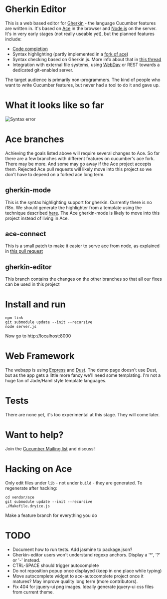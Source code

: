 # Gherkin Editor

This is a web based editor for [Gherkin](https://github.com/aslakhellesoy/gherkin) - the language Cucumber features are written in. It's based on [Ace](http://ace.ajax.org/) in the browser and [Node.js](http://nodejs.org/) on the server. It's in very early stages (not really useable yet), but the planned features include:

* [Code completion](https://github.com/aslakhellesoy/gherkin/wiki/Code-Completion)
* Syntax highlighting (partly implemented in a [fork of ace](https://github.com/cucumber/ace))
* Syntax checking based on Gherkin.js. More info about that in [this thread](http://groups.google.com/group/cukes/browse_thread/thread/5a883a548c424398/95abc53b00683480)
* Integration with external file systems, using [WebDav](https://github.com/mikedeboer/jsdav) or REST towards a dedicated git-enabled server.

The target audience is primarily non-programmers. The kind of people who want to write Cucumber features, but never had a tool to do it and gave up.

# What it looks like so far

![Syntax error](https://github.com/cucumber/gherkin-editor/raw/master/public/images/screenshots/syntax_error.png "The editor has detected a syntax error")

# Ace branches

Achieving the goals listed above will require several changes to Ace. So far there are a few branches with different features on cucumber's ace fork. There may be more. And some may go away if the Ace project accepts them. Rejected Ace pull requests will likely move into this project so we don't have to depend on a forked ace long term.

## gherkin-mode

This is the syntax highlighting support for gherkin. Currently there is no i18n. We should generate the highlighter from a template using the technique described [here](https://github.com/aslakhellesoy/gherkin/wiki/Tool-Support). The Ace gherkin-mode is likely to move into this project instead of living in Ace.

## ace-connect

This is a small patch to make it easier to serve ace from node, as explained in [this pull request](https://github.com/ajaxorg/ace/pull/217)

## gherkin-editor

This branch contains the changes on the other branches so that all our fixes can be used in this project

# Install and run

    npm link
    git submodule update --init --recursive
    node server.js

Now go to http://localhost:8000

# Web Framework

The webapp is using [Express](http://expressjs.com/) and [Dust](http://akdubya.github.com/dustjs/). The demo page doesn't use Dust, but as the app gets a little more fancy we'll need some templating. I'm not a huge fan of Jade/Haml style template languages.

# Tests

There are none yet, it's too experimental at this stage. They will come later.

# Want to help?

Join the [Cucumber Mailing list](http://groups.google.com/group/cukes) and discuss!

# Hacking on Ace

Only edit files under `lib` - not under `build` - they are generated. To regenerate after hacking: 

    cd vendor/ace
    git submodule update --init --recursive
    ./Makefile.dryice.js

Make a feature branch for everything you do

# TODO

* Document how to run tests. Add jasmine to package.json?
* Gherkin-editor users won't understand regexp anchors. Display a '*', '?' or '-' instead.
* CTRL-SPACE should trigger autocomplete
* Do not reposition popup once displayed (keep in one place while typing)
* Move autocomplete widget to ace-autocomplete project once it matures? May improve quality long term (more contributors).
* Fix 404 for jquery-ui png images. Ideally generate jquery-ui css files from current theme.
